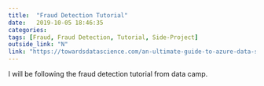 ```yaml
---
title:  "Fraud Detection Tutorial"
date:   2019-10-05 18:46:35
categories:  
tags: [Fraud, Fraud Detection, Tutorial, Side-Project]
outside_link: "N"
link: "https://towardsdatascience.com/an-ultimate-guide-to-azure-data-studio-6bc2b53db93"
---
```

I will be following the fraud detection tutorial from data camp. 
